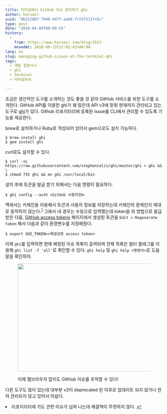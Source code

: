 ```yaml
---
title: 터미널에서 GitHub 이슈 관리하기 ghi
author: haruair
uuid: "8b312887-7948-447f-aa68-fc53f512fc6c"
type: post
date: "2016-04-04T00:00:55"
history:
  - 
    from: https://www.haruair.com/blog/3513
    movedAt: 2018-09-13T22:02:42+00:00
lang: ko
slug: managing-github-issues-at-the-terminal-ghi
tags:
  - 개발 잡동사니
  - ghi
  - terminal
  - 터미널에서

---
```

조금은 생산적인 도구를 소개하는 것도 좋을 것 같아 GitHub 서비스를 위한 도구를 소개한다. GitHub API를 이용한 ghi가 꽤 많은데 API v3에 맞춰 현재까지 관리되고 있는 도구로 [ghi][1]가 있다. Github 리포지터리에 등록된 issue를 CLI에서 관리할 수 있도록 기능을 제공한다.

brew로 설치하거나 Ruby로 작성되어 있어서 gem으로도 설치 가능하다.

    $ brew install ghi
    $ gem install ghi
    

curl로도 설치할 수 있다.

    $ curl -sL https://raw.githubusercontent.com/stephencelis/ghi/master/ghi > ghi && \
    $ chmod 755 ghi && mv ghi /usr/local/bin
    

설치 후에 토큰을 발급 받기 위해서는 다음 명령이 필요하다.

    $ ghi config --auth <GitHub 사용자ID>
    

맥에서는 키체인을 이용해서 토큰과 사용자 정보를 저장하는데 키체인의 문제인지 제대로 동작하지 않는다.<sup id="fnref-3513-1"><a href="#fn-3513-1">1</a></sup> 그래서 내 경우는 수동으로 입력했는데 token을 위 방법으로 발급 받은 다음, [GitHub access tokens][2] 페이지에서 생성된 토큰을 `Edit > Regenerate token` 해서 다음과 같이 환경변수를 지정해줬다.

    $ export GHI_TOKEN=<재생성한 access token>
    

이제 `ghi`를 입력하면 현재 배정된 이슈 목록이 출력되며 전체 목록은 필터 플래그를 이용해 `ghi list -f 'all'`로 확인할 수 있다. `ghi help` 및 `ghi help <명령어>`로 도움말을 확인하자.

<figure class="wp-caption alignnone">

<img src="https://farm2.staticflickr.com/1628/26044845926_e37bdf7682_b.jpg?resize=660%2C345&#038;ssl=1" width="660" height="345" class data-recalc-dims="1" /><figcaption class="wp-caption-text">이제 웹브라우저 없이도 GitHub 이슈를 추적할 수 있다!</figcaption></figure> 

다른 도구도 많이 있는데 대부분 v2이 deprecated 된 이후로 업데이트 되지 않거나 전혀 관리되지 않고 있어서 아쉽다.

<li id="fn-3513-1">
  리포지터리에 가도 관련 이슈가 넘쳐 나는데 해결책이 뚜렷하지 않다.&#160;<a href="#fnref-3513-1">&#8617;</a> </fn></footnotes>

 [1]: https://github.com/stephencelis/ghi
 [2]: https://github.com/settings/tokens
